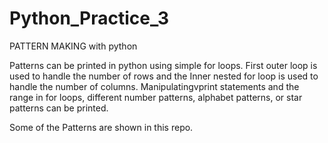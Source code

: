 # Python_Practice_3
PATTERN MAKING with python

Patterns can be printed in python using simple for loops. First outer loop is used to handle the number of rows and the Inner nested for loop is used to handle the number of columns. Manipulatingvprint statements and the range in for loops, different number patterns, alphabet patterns, or star patterns can be printed. 

Some of the Patterns are shown in this repo.        
